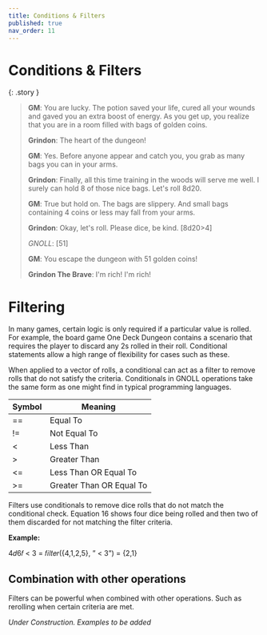 ```yaml
---
title: Conditions & Filters
published: true
nav_order: 11
---
```


# Conditions & Filters

{: .story }
>**GM**: You are lucky. The potion saved your life, cured all your wounds and gaved you an extra boost of energy. As you get up, you realize that you are in a room filled with bags of golden coins.
>
>**Grindon**: The heart of the dungeon!
>
>**GM**: Yes. Before anyone appear and catch you, you grab as many bags you can in your arms.
>
>**Grindon**: Finally, all this time training in the woods will serve me well. I surely can hold 8 of those nice bags. Let's roll 8d20.
>
>**GM**: True but hold on. The bags are slippery. And small bags containing 4 coins or less may fall from your arms.
>
>**Grindon**: Okay, let's roll. Please dice, be kind.  [8d20>4]
>
>*GNOLL*: [51]
>
>**GM**: You escape the dungeon with 51 golden coins!
>
>**Grindon The Brave**: I'm rich! I'm rich!

# Filtering

In many games, certain logic is only required if a particular value is rolled. For example, the board game One Deck Dungeon  contains a scenario
that requires the player to discard any 2s rolled in their roll. Conditional statements allow a high range of flexibility for
cases such as these.

When applied to a vector of rolls, a conditional can act as a filter to remove rolls that do not satisfy the criteria.
Conditionals in GNOLL operations take the same form as one might find in typical programming languages.

| Symbol | Meaning      |
| ------ | ------------ |
|   ==   | Equal To     |
|   !=   | Not Equal To     |
|   <    | Less Than    |
|   >    | Greater Than |
|   <=   | Less Than OR Equal To     |
|   >=   | Greater Than OR Equal To     |

Filters use conditionals to remove dice rolls that do not match the conditional check. Equation 16 shows four dice
being rolled and then two of them discarded for not matching the filter criteria.

**Example:**

4𝑑6𝑓 < 3 = 𝑓𝑖𝑙𝑡𝑒𝑟({4,1,2,5}, ” < 3”) = {2,1}

## Combination with other operations

Filters can be powerful when combined with other operations. Such as rerolling when certain criteria are met.

*Under Construction. Examples to be added*
